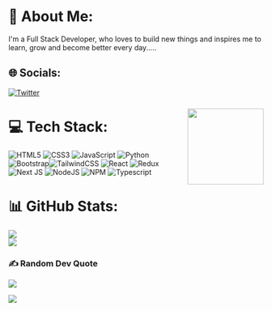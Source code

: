 # 💫 About Me:
I'm a Full Stack Developer, who loves to build new things and inspires me to learn, grow and become better every day.....


## 🌐 Socials:
[![Twitter](https://img.shields.io/badge/Twitter-%231DA1F2.svg?logo=Twitter&logoColor=white)](https://twitter.com/@csyadav130) 

###

<img align="right" height="150" src="https://i.gifer.com/JXA0.gif"  />

###

# 💻 Tech Stack:
![HTML5](https://img.shields.io/badge/html5-%23E34F26.svg?style=for-the-badge&logo=html5&logoColor=white) ![CSS3](https://img.shields.io/badge/css3-%231572B6.svg?style=for-the-badge&logo=css3&logoColor=white) ![JavaScript](https://img.shields.io/badge/javascript-%23323330.svg?style=for-the-badge&logo=javascript&logoColor=%23F7DF1E) ![Python](https://img.shields.io/badge/python-3670A0?style=for-the-badge&logo=python&logoColor=ffdd54)  ![Bootstrap](https://img.shields.io/badge/bootstrap-%23563D7C.svg?style=for-the-badge&logo=bootstrap&logoColor=white)![TailwindCSS](https://img.shields.io/badge/tailwindcss-%2338B2AC.svg?style=for-the-badge&logo=tailwind-css&logoColor=white)
    ![React](https://img.shields.io/badge/react-%2320232a.svg?style=for-the-badge&logo=react&logoColor=%2361DAFB)
    ![Redux](https://img.shields.io/badge/redux-%23593d88.svg?style=for-the-badge&logo=redux&logoColor=white)
      ![Next JS](https://img.shields.io/badge/Next-black?style=for-the-badge&logo=next.js&logoColor=white)
       ![NodeJS](https://img.shields.io/badge/node.js-6DA55F?style=for-the-badge&logo=node.js&logoColor=white)
        ![NPM](https://img.shields.io/badge/NPM-%23000000.svg?style=for-the-badge&logo=npm&logoColor=white)
        ![Typescript](https://img.shields.io/badge/TypeScript-007ACC?style=for-the-badge&logo=typescript&logoColor=white)
# 📊 GitHub Stats:
   ![](https://github-readme-stats.vercel.app/api?username=StarDust130&theme=onedark&hide_border=true&include_all_commits=false&count_private=false)<br/>
![](https://github-readme-streak-stats.herokuapp.com/?user=StarDust130&theme=onedark&hide_border=true)<br/>



### ✍️ Random Dev Quote
![](https://quotes-github-readme.vercel.app/api?type=horizontal&theme=radical)

[![](https://visitcount.itsvg.in/api?id=StarDust130&icon=0&color=5)](https://visitcount.itsvg.in)








